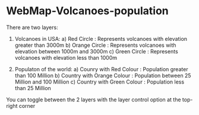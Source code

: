 # WebMap-Volcanoes-population

There are two layers:
  1. Volcanoes in USA:
    a) Red Circle : Represents volcanoes with elevation greater than 3000m
    b) Orange Circle : Represents volcanoes with elevation between 1000m and 3000m
    c) Green Circle : Represents volcanoes with elevation less than 1000m
    
   2. Populaton of the world:
    a) Counry with Red Colour : Population greater than 100 Million
    b) Country with Orange Colour : Population between 25 Million and 100 Million
    c) Country with Green Colour : Population less than 25 Million
   
   You can toggle between the 2 layers with the layer control option at the top-right corner
